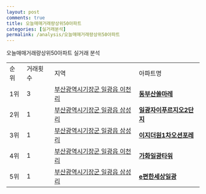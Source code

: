 ```yaml
---
layout: post
comments: true
title: 오늘매매거래량상위50아파트
categories: [실거래분석]
permalink: /analysis/오늘매매거래량상위50아파트
---
```


오늘매매거래량상위50아파트 실거래 분석

<table>
  <tr>
    <td>순위</td>
    <td>거래횟수</td>
    <td>지역</td>
    <td>아파트명</td>
  </tr>

  <tr>
    <td>1위</td>
    <td>3</td>
    <td><a href="/apt/부산광역시기장군일광읍    이천리">부산광역시기장군 일광읍    이천리</a></td>
    <td colspan="4" style="font-weight: bold;"><a href="https://search.naver.com/search.naver?query=일광읍    이천리 동부산쏠마레">동부산쏠마레</a></td>
  </tr>

  <tr>
    <td>2위</td>
    <td>1</td>
    <td><a href="/apt/부산광역시기장군일광읍    삼성리">부산광역시기장군 일광읍    삼성리</a></td>
    <td colspan="4" style="font-weight: bold;"><a href="https://search.naver.com/search.naver?query=일광읍    삼성리 일광자이푸르지오2단지">일광자이푸르지오2단지</a></td>
  </tr>

  <tr>
    <td>3위</td>
    <td>1</td>
    <td><a href="/apt/부산광역시기장군일광읍    삼성리">부산광역시기장군 일광읍    삼성리</a></td>
    <td colspan="4" style="font-weight: bold;"><a href="https://search.naver.com/search.naver?query=일광읍    삼성리 이지더원1차오션포레">이지더원1차오션포레</a></td>
  </tr>

  <tr>
    <td>4위</td>
    <td>1</td>
    <td><a href="/apt/부산광역시기장군일광읍    이천리">부산광역시기장군 일광읍    이천리</a></td>
    <td colspan="4" style="font-weight: bold;"><a href="https://search.naver.com/search.naver?query=일광읍    이천리 가화일광타워">가화일광타워</a></td>
  </tr>

  <tr>
    <td>5위</td>
    <td>1</td>
    <td><a href="/apt/부산광역시기장군일광읍    삼성리">부산광역시기장군 일광읍    삼성리</a></td>
    <td colspan="4" style="font-weight: bold;"><a href="https://search.naver.com/search.naver?query=일광읍    삼성리 e편한세상일광">e편한세상일광</a></td>
  </tr>

</table>
